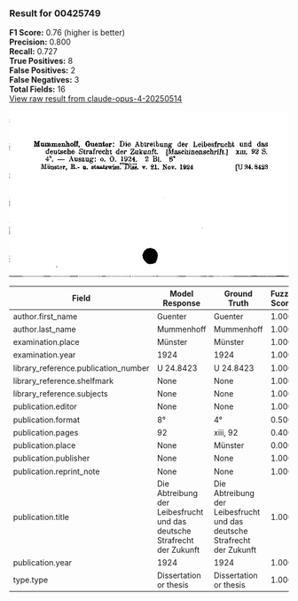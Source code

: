 ### Result for 00425749
**F1 Score:** 0.76 (higher is better)<br>**Precision:** 0.800<br>**Recall:** 0.727<br>**True Positives:** 8<br>**False Positives:** 2<br>**False Negatives:** 3<br>**Total Fields:** 16<br>[View raw result from claude-opus-4-20250514](https://github.com/RISE-UNIBAS/humanities_data_benchmark/blob/main/results/2025-09-02/T0147/request_T0147_00425749.json)

<img src="https://github.com/RISE-UNIBAS/humanities_data_benchmark/blob/main/benchmarks/zettelkatalog/images/00425749.jpg?raw=true" alt="00425749" width="600px">

| Field | Model Response | Ground Truth | Fuzzy Score | Match |
|-------|----------------|--------------|-------------|-------|
| author.first_name | Guenter | Guenter | 1.000 | ✅ |
| author.last_name | Mummenhoff | Mummenhoff | 1.000 | ✅ |
| examination.place | Münster | Münster | 1.000 | ✅ |
| examination.year | 1924 | 1924 | 1.000 | ✅ |
| library_reference.publication_number | U 24.8423 | U 24.8423 | 1.000 | ✅ |
| library_reference.shelfmark | None | None | 1.000 | ✅ |
| library_reference.subjects | None | None | 1.000 | ✅ |
| publication.editor | None | None | 1.000 | ✅ |
| publication.format | 8° | 4° | 0.500 | ❌ |
| publication.pages | 92 | xiii, 92 | 0.400 | ❌ |
| publication.place | None | Münster | 0.000 | ❌ |
| publication.publisher | None | None | 1.000 | ✅ |
| publication.reprint_note | None | None | 1.000 | ✅ |
| publication.title | Die Abtreibung der Leibesfrucht und das deutsche Strafrecht der Zukunft | Die Abtreibung der Leibesfrucht und das deutsche Strafrecht der Zukunft | 1.000 | ✅ |
| publication.year | 1924 | 1924 | 1.000 | ✅ |
| type.type | Dissertation or thesis | Dissertation or thesis | 1.000 | ✅ |
